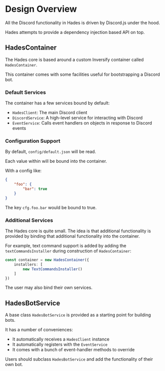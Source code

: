 # Design Overview

All the Discord functionality in Hades is driven by Discord.js under the hood.

Hades attempts to provide a dependency injection based API on top.

## HadesContainer

The Hades core is based around a custom Inversify container called `HadesContainer`.

This container comes with some facilities useful for bootstrapping a Discord bot.

### Default Services

The container has a few services bound by default:

- `HadesClient`: The main Discord client
- `DiscordService`: A high-level service for interacting with Discord
- `EventService`: Calls event handlers on objects in response to Discord events

### Configuration Support

By default, `config/default.json` will be read.

Each value within will be bound into the container.

With a config like:

```json
{
    "foo": {
        "bar": true
    }
}
```

The key `cfg.foo.bar` would be bound to true.

### Additional Services

The Hades core is quite small. The idea is that additional functionality is provided by binding that additional functionality into the container.

For example, text command support is added by adding the `textCommandsInstaller` during construction of `HadesContainer`:

```ts
const container = new HadesContainer({
    installers: [
        new TextCommandsInstaller()
    ]
})
```

The user may also bind their own services.

## HadesBotService

A base class `HadesBotService` is provided as a starting point for building bots.

It has a number of conveniences:

- It automatically receives a `HadesClient` instance
- It automatically registers with the `EventService`
- It comes with a bunch of event-handler methods to override

Users should subclass `HadesBotService` and add the functionality of their own bot.
